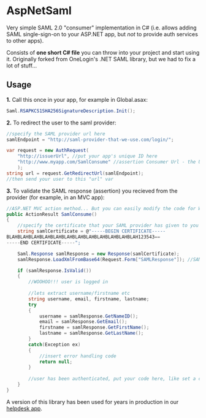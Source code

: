 # AspNetSaml

Very simple SAML 2.0 "consumer" implementation in C# (i.e. allows adding SAML single-sign-on to your ASP.NET app, but *not* to provide auth services to other apps).

Consists of **one short C# file** you can throw into your project and start using it. Originally forked from OneLogin's .NET SAML library, but we had to fix a lot of stuff...

## Usage

**1.** Call this once in your app, for example in Global.asax:
```c#
Saml.RSAPKCS1SHA256SignatureDescription.Init();
```
**2.** To redirect the user to the saml provider:
```c#
//specify the SAML provider url here
samlEndpoint = "http://saml-provider-that-we-use.com/login/";

var request = new AuthRequest(
	"http://issuerUrl", //put your app's unique ID here
	"http://www.myapp.com/SamlConsume" //assertion Consumer Url - the URL where the provider will send authenticated users back
	);
string url = request.GetRedirectUrl(samlEndpoint);
//then send your user to this "url" var
```
**3.** To validate the SAML response (assertion) you recieved from the provider (for example, in an MVC app):

```c#
//ASP.NET MVC action method... But you can easily modify the code for Web-forms etc.
public ActionResult SamlConsume()
{
	//specify the certificate that your SAML provider has given to you
	string samlCertificate = @"-----BEGIN CERTIFICATE-----
BLAHBLAHBLAHBLAHBLAHBLAHBLAHBLAHBLAHBLAHBLAHBLAH123543==
-----END CERTIFICATE-----";

	Saml.Response samlResponse = new Response(samlCertificate);
	samlResponse.LoadXmlFromBase64(Request.Form["SAMLResponse"]); //SAML providers usually POST the data here

	if (samlResponse.IsValid())
	{
		//WOOHOO!!! user is logged in
		
		//lets extract username/firstname etc
		string username, email, firstname, lastname;
		try
		{
			username = samlResponse.GetNameID();
			email = samlResponse.GetEmail();
			firstname = samlResponse.GetFirstName();
			lastname = samlResponse.GetLastName();
		}
		catch(Exception ex)
		{
			//insert error handling code
			return null;
		}
		
		//user has been authenticated, put your code here, like set a cookie or something...
	}
}
```


A version of this library has been used for years in production in our [helpdesk app](https://www.jitbit.com/hosted-helpdesk/).
